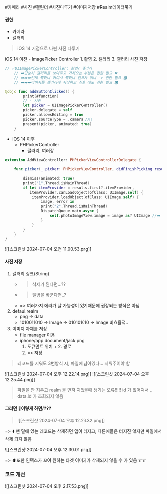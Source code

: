 #카메라 #사진 #캘린더  #사진다루기 #이미지저장 #Realm데이터묶기 

#### 권한
- 카메라
- 갤러리

> iOS 14 기점으로 나뉜 사진 다루기

iOS 14 이전
	- ImagePicker Controller
		1. 촬영
		2. 갤러리
		3. 갤러리 사진 저장

```swift
// ✅UIImagePickerController: 촬영/ 갤러리
    // ➡️단순히 갤러리를 보여주고 가져오는 부분은 권한 필요 ❌
    // ➡️➡️➡️언제 찍었냐 어디서 찍었냐 렌즈가 뭐냐 -> 권한 필요 🅾️
    // ➡️➡️➡️이미지를 갤러리에 저장하고 싶을 대도 권한 필요 🅾️

@objc func addButtonClicked() {
        print(#function)
        // - 사진
        let picker = UIImagePickerController()
        picker.delegate = self
        picker.allowsEditing = true
        picker.sourceType = .camera //🧡
        present(picker, animated: true)
    }
```
- iOS 14 이후
	- PHPickerController
		- 갤러리, 여러장

```swift
extension AddViewController: PHPickerViewControllerDelegate {
    
    func picker(_ picker: PHPickerViewController, didFinishPicking results: [PHPickerResult]) {
        
        dismiss(animated: true)
        print("1",Thread.isMainThread)
        if let itemProvider = results.first?.itemProvider,
           itemProvider.canLoadObject(ofClass: UIImage.self) {
            itemProvider.loadObject(ofClass: UIImage.self) {
                image, error in
                print("2",Thread.isMainThread)
                DispatchQueue.main.async {
                    self.photoImageView.image = image as? UIImage //➡️ 글로벌 스레드로 보냈기 때문에..
                }
            }
        }
    }
}
```

![[스크린샷 2024-07-04 오전 11.00.53.png]]

#### 사진 저장
1. 갤러리 링크(String)
	- > 삭제가 된다면...??
	- > 앨범을 바꾼다면..?
	- => 여러가지 에러가 날 가능성이 있기때문에 권장되는 방식은 아님
2. defaul.realm 
	- png -> data
	- 1010011010 -> Image -> 010101010 -> Image 비효율적..
3. 이미지 자체를 저장
	- file manager 이용
	- iphone/app.document/jack.png
		1. 도큐먼트 위치 + 2. 경로
		2. => 저장

> 레코드를 지워도 3번방식 시, 파일에 남아있다...  지워주어야 함


![[스크린샷 2024-07-04 오후 12.22.14.png]]
![[스크린샷 2024-07-04 오후 12.25.44.png]]
> 파일을 안 지우고 realm 을 먼저 지웠을때 생기는 오류!!!!!
> id 가 없어져서 .. data.id 가 조회되지 않음


#### 그러면 🚨이렇게 하면/??? 

> ![[스크린샷 2024-07-04 오후 12.26.32.png]]

=> ⬇️ 맨 밑에 있는 레코드는 삭제하면 앱이 터지고, 다른애들은 터지진 않지만 파일에서 삭제 되지 않음
 
![[스크린샷 2024-07-04 오후 12.30.01.png]]

=> ⬆️또한 인덱스가 꼬여 원하는 타겟 이미지가 삭제되지 않을 수 가 있음 ㅠㅠ

### 코드 개선

![[스크린샷 2024-07-04 오후 2.17.53.png]]

